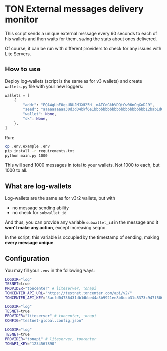 # TON External messages delivery monitor

This script sends a unique external message every 60 seconds to each of his wallets and then waits for them, saving the stats about ones delivered.

Of course, it can be run with different providers to check for any issues with Lite Servers.

## How to use

Deploy log-wallets (script is the same as for v3 wallets) and create `wallets.py` file with your new loggers:

```python
wallets = [
    {
        "addr": "EQAWgUoE0qsUDUJMJXH25H__mATCdGkhVDQtCw06nOqXoDJ9",
        "seed": "aaaaaaaaaa30d3d04bbf6e1bbbbbbbbbbbbbbbbbbbbbbb12bab1d0ae1deccccc",
        "wallet": None,
        "sk": None,
    },
]
```

Run:

```bash
cp .env.example .env 
pip install -r requirements.txt
python main.py 1000
```

This will send 1000 messages in total to your wallets. Not 1000 to each, but 1000 to all.

## What are log-wallets

Log-wallets are the same as for v3r2 wallets, but with
- no message sending ability
- no check for `subwallet_id`

And thus, you can provide any variable `subwallet_id` in the message and it **won't make any action**, except increasing seqno.

In the script, this variable is occupied by the timestamp of sending, making **every message unique**.

## Configuration

You may fill your `.env` in the following ways:

```bash
LOGDIR="log"
TESNET=true
PROVIDER="toncenter" # liteserver, tonapi
TONCENTER_API_URL="https://testnet.toncenter.com/api/v2/"
TONCENTER_API_KEY="3acfd04736431db1dbbe44a3b9921ee8b8ccb31c8373c947f5066a43afb0451b"
```

```bash
LOGDIR="log"
TESNET=true
PROVIDER="liteserver" # toncenter, tonapi
CONFIG="testnet-global.config.json"
```

```bash
LOGDIR="log"
TESNET=true
PROVIDER="tonapi" # liteserver, toncenter 
TONAPI_KEY="1234567890"
```
